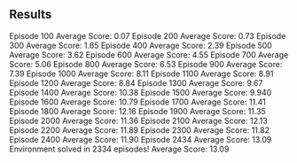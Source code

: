 ## Results

Episode 100	Average Score: 0.07
Episode 200	Average Score: 0.73
Episode 300	Average Score: 1.65
Episode 400	Average Score: 2.39
Episode 500	Average Score: 3.62
Episode 600	Average Score: 4.55
Episode 700	Average Score: 5.06
Episode 800	Average Score: 6.53
Episode 900	Average Score: 7.39
Episode 1000	Average Score: 8.11
Episode 1100	Average Score: 8.91
Episode 1200	Average Score: 8.84
Episode 1300	Average Score: 9.67
Episode 1400	Average Score: 10.38
Episode 1500	Average Score: 9.940
Episode 1600	Average Score: 10.79
Episode 1700	Average Score: 11.41
Episode 1800	Average Score: 12.16
Episode 1900	Average Score: 11.35
Episode 2000	Average Score: 11.36
Episode 2100	Average Score: 12.13
Episode 2200	Average Score: 11.89
Episode 2300	Average Score: 11.82
Episode 2400	Average Score: 11.90
Episode 2434	Average Score: 13.09
Environment solved in 2334 episodes!	Average Score: 13.09
